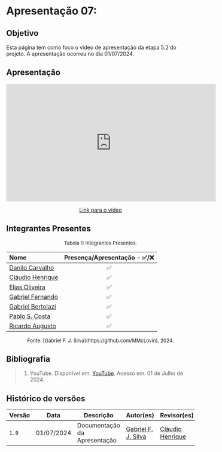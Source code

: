 # Apresentação 07:

## Objetivo
Esta página tem como foco o vídeo de apresentação da etapa 5.2 do projeto. A apresentação ocorreu no dia 01/07/2024.

## Apresentação

<center>

<iframe width="560" height="315" src="https://www.youtube.com/embed/6x8nkk40Yew" title="Entrega   Validação e Verificação" frameborder="0" allow="accelerometer; autoplay; clipboard-write; encrypted-media; gyroscope; picture-in-picture; web-share" referrerpolicy="strict-origin-when-cross-origin" allowfullscreen></iframe>

</center>

<p style="text-align: center">
    <a href="https://www.youtube.com/embed/6x8nkk40Yew?si=Bx9RdjNH5Me9cHCV">Link para o vídeo</a>
</p>

## Integrantes Presentes

<font size="2"><p style="text-align: center">Tabela 1: Integrantes Presentes.</p></font>
<center markdown="1">

| Nome | Presença/Apresentação - ✅/❌ |
| :--- | :---: |
| [Danilo Carvalho](https://github.com/Danilo-Carvalho-Antunes) | ✅ |
| [Cláudio Henrique](https://github.com/claudiohsc) | ✅ |
| [Elias Oliveira](https://github.com/EliasOliver21) | ✅ |
| [Gabriel Fernando](https://github.com/MMcLovin) | ✅ |
| [Gabriel Bertolazi](https://github.com/Bertolazi) | ✅ |
| [Pablo S. Costa](https://github.com/pabloheika) | ✅ |
| [Ricardo Augusto](https://github.com/avmricardo) | ✅ |

</center>
<font size="2"><p style="text-align: center">
Fonte: [Gabriel F. J. Silva](https://github.com/MMcLovin), 2024.
</p></font>

## Bibliografia
> 1. YouTube. Disponível em: [YouTube](https://youtu.be/WN_XigQCYec). Acesso em: 01 de Julho de 2024.

## Histórico de versões
| Versão |   Data  | Descrição | Autor(es) | Revisor(es)
| ------ | ---- | ------ | ---------- | ---------- |
| `1.0` | 01/07/2024 | Documentação da Apresentação | [Gabriel F. J. Silva](https://github.com/MMcLovin) | [Cláudio Henrique](https://github.com/claudiohsc) |
